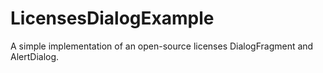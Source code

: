# LicensesDialogExample
A simple implementation of an open-source licenses DialogFragment and AlertDialog.
